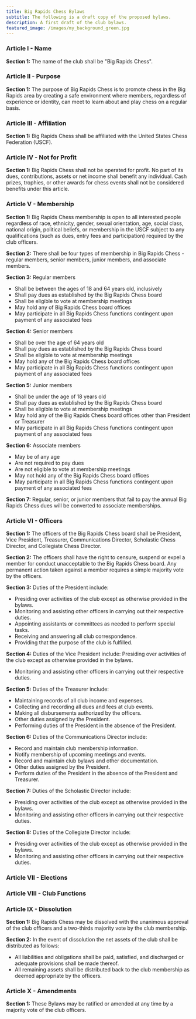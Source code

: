 ```yaml
---
title: Big Rapids Chess Bylaws
subtitle: The following is a draft copy of the proposed bylaws.
description: A first draft of the club bylaws.
featured_image: /images/my_background_green.jpg
---
```


### Article I - Name

**Section 1:** The name of the club shall be "Big Rapids Chess".

### Article II - Purpose

**Section 1:** The purpose of Big Rapids Chess is to promote chess in the Big Rapids area by creating a safe environment where members, regardless of experience or identity, can meet to learn about and play chess on a regular basis.

### Article III - Affiliation

**Section 1:** Big Rapids Chess shall be affiliated with the United States Chess Federation (USCF).

### Article IV - Not for Profit

**Section 1:** Big Rapids Chess shall not be operated for profit. No part of its dues, contributions, assets or net income shall benefit any individual. Cash prizes, trophies, or other awards for chess events shall not be considered benefits under this article.

### Article V - Membership

**Section 1:** Big Rapids Chess membership is open to all interested people regardless of race, ethnicity, gender, sexual orientation, age, social class, national origin, political beliefs, or membership in the USCF subject to any qualifications (such as dues, entry fees and participation) required by the club officers.

**Section 2:** There shall be four types of membership in Big Rapids Chess - regular members, senior members, junior members, and associate members.

**Section 3:** Regular members 
* Shall be between the ages of 18 and 64 years old, inclusively 
* Shall pay dues as established by the Big Rapids Chess board
* Shall be eligible to vote at membership meetings
* May hold any of Big Rapids Chess board offices
* May participate in all Big Rapids Chess functions contingent upon payment of any associated fees

**Section 4:** Senior members
* Shall be over the age of 64 years old
* Shall pay dues as established by the Big Rapids Chess board
* Shall be eligible to vote at membership meetings
* May hold any of the Big Rapids Chess board offices
* May participate in all Big Rapids Chess functions contingent upon payment of any associated fees

**Section 5:** Junior members
* Shall be under the age of 18 years old 
* Shall pay dues as established by the Big Rapids Chess board
* Shall be eligible to vote at membership meetings
* May hold any of the Big Rapids Chess board offices other than President or Treasurer
* May participate in all Big Rapids Chess functions contingent upon payment of any associated fees

**Section 6:** Associate members
* May be of any age 
* Are not required to pay dues 
* Are not eligible to vote at membership meetings
* May not hold any of the Big Rapids Chess board offices
* May participate in all Big Rapids Chess functions contingent upon payment of any associated fees

**Section 7:** Regular, senior, or junior members that fail to pay the annual Big Rapids Chess dues will be converted to associate memberships.

### Article VI - Officers

**Section 1:** The officers of the Big Rapids Chess board shall be President, Vice President, Treasurer, Communications Director, Scholastic Chess Director, and Collegiate Chess Director.

**Section 2:** The officers shall have the right to censure, suspend or expel a member for conduct unacceptable to the Big Rapids Chess board. Any permanent action taken against a member requires a simple majority vote by the officers.

**Section 3:** Duties of the President include:
* Presiding over activities of the club except as otherwise provided in the bylaws.
* Monitoring and assisting other officers in carrying out their respective duties.
* Appointing assistants or committees as needed to perform special tasks.
* Receiving and answering all club correspondence.
* Providing that the purpose of the club is fulfilled.

**Section 4:** Duties of the Vice President include:
Presiding over activities of the club except as otherwise provided in the bylaws.
* Monitoring and assisting other officers in carrying out their respective duties.

**Section 5:** Duties of the Treasurer include:
* Maintaining records of all club income and expenses.
* Collecting and recording all dues and fees at club events.
* Making all disbursements authorized by the officers.
* Other duties assigned by the President.
* Performing duties of the President in the absence of the President.

**Section 6:** Duties of the Communications Director include:
* Record and maintain club membership information.
* Notify membership of upcoming meetings and events.
* Record and maintain club bylaws and other documentation.
* Other duties assigned by the President.
* Perform duties of the President in the absence of the President and Treasurer.

**Section 7:** Duties of the Scholastic Director include:
* Presiding over activities of the club except as otherwise provided in the bylaws.
* Monitoring and assisting other officers in carrying out their respective duties.

**Section 8:** Duties of the Collegiate Director include:
* Presiding over activities of the club except as otherwise provided in the bylaws.
* Monitoring and assisting other officers in carrying out their respective duties.

### Article VII - Elections

### Article VIII - Club Functions

### Article IX - Dissolution

**Section 1:** Big Rapids Chess may be dissolved with the unanimous approval of the club officers and a two-thirds majority vote by the club membership.

**Section 2:** In the event of dissolution the net assets of the club shall be distributed as follows:
* All liabilities and obligations shall be paid, satisfied, and discharged or adequate provisions shall be made thereof.
* All remaining assets shall be distributed back to the club membership as deemed appropriate by the officers.

### Article X - Amendments

**Section 1:** These Bylaws may be ratified or amended at any time by a majority vote of the club officers.
